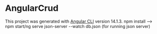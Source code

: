 # AngularCrud

This project was generated with [Angular CLI](https://github.com/angular/angular-cli) version 14.1.3.
npm install --> npm start/ng serve
json-server --watch db.json (for running json server)
